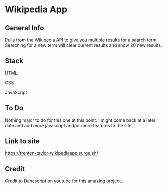 # Wikipedia App

## General Info

Pulls from the Wikipedia API to give you multiple results for a search term. Searching for a new term will clear current results and show 20 new results.

## Stack
HTML

CSS

JavaScript

## To Do

Nothing major to do for this one at this point. I might come back at a later date and add more javascript and/or more features to the site. 

## Link to site
https://trenten-taylor-wikipediaapp.surge.sh/

## Credit
Credit to Danascript on youtube for this amazing project.
